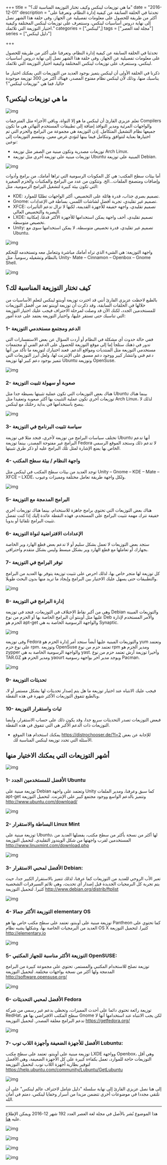 +++
title = "ما هي توزيعات لينكس وكيف تختار التوزيعة المناسبة لك؟"
date = "2016-12-01"
description = "تحدثنا في الحلقة السابقة عن كيفية إدارة النظام، وتعرفنا على أكثر من طريقة للحصول على معلومات تفصيلية عن الجهاز، وفى حلقة هذا الشهر نصل إلى نهاية دروس أساسيات لينكس، وسنتعرف على توزيعات لينكس المختلفة وكيفية اختيار التوزيعة التي تلائمك."
categories = ["لينكس",]
tags = ["مجلة لغة العصر"]
series = ["دليل لينكس"]

+++

تحدثنا في الحلقة السابقة عن كيفية إدارة النظام، وتعرفنا على أكثر من طريقة للحصول على معلومات تفصيلية عن الجهاز، وفى حلقة هذا الشهر نصل إلى نهاية دروس أساسيات لينكس، وسنتعرف على توزيعات لينكس المختلفة وكيفية اختيار التوزيعة التي تلائمك.

ذكرنا في الحلقة الأولى أن لينكس يتميز بوجود العديد من التوزيعات التي يمكنك اختيار ما يناسبك منها، وذلك لأن لينكس نظام مفتوح المصدر، فهناك أكثر من 300 توزيعة موجودة حاليا، فما هي "توزيعات لينكس"؟

## ما هي توزيعات لينكس؟

![img](images/Distros.png)

تعلم عزيزي القارئ أن لينكس ما هو إلا النواة، وباقي الأجزاء مثل المترجمات Compilers والواجهات المرئية ومدير النوافذ إضافة إلى تطبيقات المستخدم النهائي هي ما تكون جميعها نظام التشغيل المتكامل.
إذن التوزيعة هي مجموعة من البرامج والحزم التي تم اختيارها بعناية لتتوافق وتتكامل فيما بينها لتؤدي غرض معين.
وتنقسم التوزيعات إلى نوعين:

-   توزيعات مصدرية وتكون مبنية من الصفر مثل توزيعة Arch Linux.
-   توزيعات مبنية على توزيعة أخري مثل توزيعة Ubuntu المبنية على توزيعة Debian.

![img](images/Linuxdistros.jpg)

أما بيئات سطح المكتب: هي كل المكونات الرسومية التي تراها أمامك، من برامج وأدوات وإضافات ومتصفح الملفات…الخ. وتتكون من عدد من البرامج والمكتبات والحزم الصغيرة التي تكون بيئة كبيرة لتشغيل البرامج الرسومية، مثل:

-   KDE: تصميم بصري جذاب، قدرة هائلة على التخصيص، أكثر الواجهات تطلبًا للموارد.
-   Gnome: تصميم غير تقليدي، تجربة أفضل لشاشات اللمس، بساطة في الإعدادات.
-   XFCE: تصميم تقليدي، واجهة خفيفة للأجهزة القديمة، لكنها لا تزال تدعم التأثيرات البصرية والتخصيص العالي.
-   LXDE: تصميم تقليدي، أخف واجهة يمكن استخدامها للأجهزة الأكثر قدمًا، إمكانية تخصيص متوسطة.
-   Unity: تصميم غير تقليدي، قدرة تخصيص متوسطة، لا يمكن استخدامها سوى مع Ubuntu.

![img](images/KDE_plasma_5.png)

واجهة التوزيعة: هي الشيء الذي تراه أمامك مباشرة وتتعامل معه وتستخدمه للتحكم بالنظام وتشغيله رسومياً.
مثل Unity- Mate – Cinnamon – Openbox – Gnome Shell.

![img](images/Cinnamon.png)

## كيف تختار التوزيعة المناسبة لك؟

بالطبع لاحظت عزيزي القارئ أنني قد اخترت توزيعة أوبنتو لينكس لتعلم الأساسيات
من خلالها في الحلقات السابقة، وقد ذكرت أن توزيعة أوبنتو تعد من أفضل التوزيعات للمستخدمين الجدد، لكنك الآن قد وصلت لمرحلة الاحتراف فيجب عليك اختيار التوزيعة التي تناسبك حتى تستقر عليها، واختيار التوزيعة يعتمد على عدة أمور:

### 1- الدعم ومجتمع مستخدمي التوزيعة

ففي حالة حدوث أي مشكلة في النظام أو أردت السؤال عن بعض الاستفسارات التي تدور في ذهنك ستلجأ إما إلى موقع التوزيعة للحصول على الدعم الفني أو مجتمعات مستخدمي التوزيعة مثل المنتديات ومواقع الدعم.
فعند اختيارك لتوزيعة ما تأكد من أنها دعم فني وانتشار كبير ووجود دعم مسبق على الإنترنت لها، ولعل أبرز التوزيعات التي تتميز بوجود دعم كبير لها توزيعة Ubuntu وتوزيعة OpenSuse.

![img](images/support-help.jpg)

### 2- صعوبة أو سهولة تثبيت التوزيعة

هناك بعض التوزيعات التي تكون عملية تثبيتها بسيطة جدا مثل Ubuntu بينما هناك توزيعات أخري تكون عملية التثبيت بها أكثر صعوبة وتعقيدا مثل Arch Linux، لذلك لا ينصح باستخدامها في بداية رحلتك مع لينكس.

![img](images/install.jpg)

### 3- سياسة تثبيت البرنامج في التوزيعة

تختلف سياسات البرامج من توزيعة لأخري، فنجد مثلا في توزيعة Ubuntu أنها تدعم البرامج غير مفتوحة المصدر، بينما توزيعة Fedora لا تدعم ذلك وستجد الموقع الرسمي الخاص بها يمنع الإشارة لمثل تلك البرامج عليه أو ذكر طرق تثبيتها.

### 4- واجهة النظام / بيئة سطح المكتب

توجد العديد من بيئات سطح المكتب في لينكس مثل Unity – Gnome – KDE – Mate – XFCE – LXDE، ولكل واجهة طريقة تعامل مختلفة ومميزات وعيوب.

![img](images/Gnome.png)

### 5- البرامج المدمجة مع التوزيعة

هناك بعض التوزيعات التي تحتوي برامج جاهزة للاستخدام، بينما هناك توزيعات أخري خفيفة تترك مهمة تثبيت البرامج على المستخدم، فهذه النقطة عائدة إليك إذا كنت تفضل تثبيت البرامج تلقائيا أو يدويا.

### 6- الإعدادات الافتراضية لنواة التوزيعة

ستجد بعض التوزيعات لا تعمل بشكل سليم أو لا تدعم بعض قطع الهارد وير الخاصة بجهازك أو تعاملها مع قطع الهارد وير بشكل مبسط وليس بشكل متقدم واحترافي.

### 7- توفر البرامج في التوزيعة

كل توزيعة لها متجر خاص بها، لذلك احرص على تثبيت توزيعة يتوفر بها العديد من البرامج والتطبيقات حتى يسهل عليك الاختيار بين البرامج وإيجاد ما تريد منها بدون البحث طويلا.

![img](images/software-center.jpg)

### 8- إدارة البرامج في التوزيعة

وهي من أكبر نقاط الاختلاف في التوزيعات، فتجد في توزيعة Debian والتوزيعات المبينة عليها مثل أوبنتو أن البرامج الخاصة بها أو الحزم من نوع Deb والأمر المستخدم لإدارة الحزم هو apt-get والواجهة الرسومية الخاصة به هي Synaptic.

![img](images/apt-get.png)

وفى توزيعة Fedora والتوزيعات المبنية عليها أيضاً ستجد أمر إدارة الحزم هو yum وتعتمد على نوع حزم rpm.
وتوزيعة OpenSuse تعتمد حزم من نوع rpm ومدير الحزم هو zypper والواجهة الرسومية الخاصة به هي yast.
وأخيرا توزيعة أرش تعتمد حزم من نوع TAR.GZ ومدير الحزم هو yaourt ويوجد مدير أخر بواجهة رسومية Pacman.

![img](images/yaourt.png)

### 9- تحديثات التوزيعة

فيجب عليك الانتباه عند اختيار توزيعة ما هل يتم إصدار تحديثات لها بشكل مستمر أو لا، وبالطبع تتفوق التوزيعات الأكثر شهرة في هذه النقطة.

### 10- ثبات واستقرار التوزيعة

فبعض التوزيعات تصدر التحديثات سريع جدا، وقد يكون ذلك على حساب الاستقرار، وأيضا التوزيعات ذات الدعم الأكبر هي التي تتفوق في هذه النقطة.

-   يمكنك استخدام هذا الموقع https://distrochooser.de/?l=2 للإجابة عن بعض الأسئلة التي تحدد توزيعة لينكس المناسبة لك.

## أشهر التوزيعات التي يمكنك الاختيار منها

![img](images/Compare.png)

### 1- الأفضل للمستخدمين الجدد Ubuntu

توزيعة مبنية على Debian وتعتمد على واجهة Unity كما سبق وعرفنا، ومدير الملفات apt-get وتتميز بالدعم الواسع ووجود مجتمع كبير على الإنترنت.
لتحميل التوزيعة http://www.ubuntu.com/download/

![img](images/ubuntu.png)

### 2- البساطة والاستقرار Linux Mint

توزيعة مبنية على Ubuntu، لها أكثر من نسخة بأكثر من سطح مكتب، يفضلها العديد من المستخدمين لقرب واجهتها من شكل الويندوز التقليدي.
لتحميل التوزيعة http://www.linuxmint.com/download.php

![img](images/mint.png)

### 3- الأفضل لمحبي الاستقرار Debian:

تعبر الأب الروحي للعديد من التوزيعات كما عرفنا، لذلك تتميز بالاستقرار الكبير جدا، حيث يتم تجربة كل البرمجيات الجديدة قبل إصدار أي تحديث، وهي تلائم السيرفرات الشخصية كثيرا.
لتحميل التوزيعة http://www.debian.org/distrib/ftplist

![img](images/debian.png)

### 4- التوزيعة الأكثر جمالا elementary OS

توزيعة مبنية على أوبنتو، تعتمد على سطح مكتب خاص بها هو Pantheon كما تحتوي على العديد من البرمجيات الخاصة بها، وشكلها يشبه نظام OS X كثيرا.
لتحميل التوزيعة http://elementary.io

![img](images/elementary.png)

### 5- التوزيعة الأكثر مناسبة للجهاز المكتبي OpenSUSE:

توزيعة تصلح للاستخدام المكتبي والمستمر، تحتوي على مجموعة كبيرة من البرامج المدمجة ولها أكثر من نسخة بواجهات مختلفة.
لتحميل التوزيعة http://software.opensuse.org/

![img](images/opensuse.png)

### 6- الأفضل لمحبي التحديثات Fedora

توزيعة رائعة تحتوي دائما على أحدث المميزات، وتحظى بدعم غير رسمي من شركة RedHat، سطح المكتب الافتراضي بها هو Gnome لكن يجب الانتباه عند استخدامها أنها لا تدعم البرامج مغلقة المصدر.
لتحميل التوزيعة https://getfedora.org/

![img](images/fedora.png)

### 7- الأفضل للأجهزة الضعيفة وأجهزة اللاب توب Lubuntu:

توزيعة مبنية على أوبنتو، تعتمد على سطح مكتب LXDE وواجهة Openbox، وهي أقل التوزيعات حاجة للموارد، تعمل بكفاءة كبيرة على كل الأجهزة الضعيفة، وهي الأفضل لتوفير بطارية أجهزة اللاب توب.
لتحميل التوزيعة https://help.ubuntu.com/community/Lubuntu/GetLubuntu

![img](images/lubuntu.png)

إلى هنا نصل عزيزي القارئ إلى نهاية سلسلة "دليل شامل لاحتراف عالم لينكس" على أن نلتقي مجددا في موضوعات أخري تتضمن مزيدا من أسرار وخفايا لينكس، دمتم في أمان الله.

---

هذا الموضوع نُشر باﻷصل في مجلة لغة العصر العدد 192 شهر 12-2016 ويمكن الإطلاع عليه [هنا](https://drive.google.com/file/d/1Xzc9cwIG-yZ3uKDy_hr_XdjdBVWnRYHO/view?usp=sharing).

![img](images/192-1.png)

![img](images/192-3.png)

![img](images/192-4.png)

![img](images/192-5.png)
